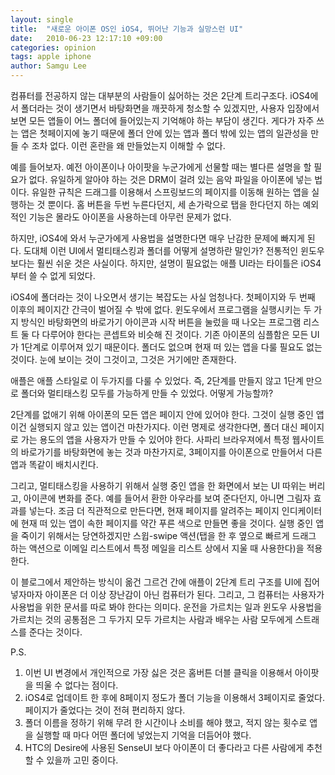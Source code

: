 ```yaml
---
layout: single
title:  "새로운 아이폰 OS인 iOS4, 뛰어난 기능과 실망스런 UI"
date:   2010-06-23 12:17:10 +09:00
categories: opinion
tags: apple iphone
author: Samgu Lee
---
```

컴퓨터를 전공하지 않는 대부분의 사람들이 싫어하는 것은 2단계 트리구조다. iOS4에서 폴더라는 것이 생기면서 바탕화면을 깨끗하게 청소할 수 있겠지만, 사용자 입장에서 보면 모든 앱들이 어느 폴더에 들어있는지 기억해야 하는 부담이 생긴다. 게다가 자주 쓰는 앱은 첫페이지에 놓기 때문에 폴더 안에 있는 앱과 폴더 밖에 있는 앱의 일관성을 만들 수 조차 없다. 이런 혼란을 왜 만들었는지 이해할 수 없다.

예를 들어보자. 예전 아이폰이나 아이팟을 누군가에게 선물할 때는 별다른 설명을 할 필요가 없다. 유일하게 알아야 하는 것은 DRM이 걸려 있는 음악 파일을 아이폰에 넣는 법이다. 유일한 규칙은 드래그를 이용해서 스프링보드의 페이지를 이동해 원하는 앱을 실행하는 것 뿐이다. 홈 버튼을 두번 누른다던지, 세 손가락으로 탭을 한다던지 하는 예외적인 기능은 몰라도 아이폰을 사용하는데 아무런 문제가 없다.

하지만, iOS4에 와서 누군가에게 사용법을 설명한다면 매우 난감한 문제에 빠지게 된다. 도대체 이런 UI에서 멀티태스킹과 폴더를 어떻게 설명하란 말인가? 전통적인 윈도우보다는 훨씬 쉬운 것은 사실이다. 하지만, 설명이 필요없는 애플 UI라는 타이틀은 iOS4부터 쓸 수 없게 되었다.

iOS4에 폴더라는 것이 나오면서 생기는 복잡도는 사실 엄청나다. 첫페이지와 두 번째 이후의 페이지간 간극이 벌어질 수 밖에 없다. 윈도우에서 프로그램을 실행시키는 두 가지 방식인 바탕화면의 바로가기 아이콘과 시작 버튼을 눌렀을 때 나오는 프로그램 리스트 둘 다 다루어야 한다는 콘셉트와 비슷해 진 것이다. 기존 아이폰의 심플함은 모든 UI가 1단계로 이루어져 있기 때문이다. 폴더도 없으며 현재 떠 있는 앱을 다룰 필요도 없는 것이다. 눈에 보이는 것이 그것이고, 그것은 거기에만 존재한다.

애플은 애플 스타일로 이 두가지를 다룰 수 있었다. 즉, 2단계를 만들지 않고 1단계 만으로 폴더와 멀티태스킹 모두를 가능하게 만들 수 있었다. 어떻게 가능할까?

2단계를 없애기 위해 아이폰의 모든 앱은 페이지 안에 있어야 한다. 그것이 실행 중인 앱이건 실행되지 않고 있는 앱이건 마찬가지다. 이런 명제로 생각한다면, 폴더 대신 페이지로 가는 용도의 앱을 사용자가 만들 수 있어야 한다. 사파리 브라우져에서 특정 웹사이트의 바로가기를 바탕화면에 놓는 것과 마찬가지로, 3페이지를 아이폰으로 만들어서 다른 앱과 똑같이 배치시킨다.

그리고, 멀티태스킹을 사용하기 위해서 실행 중인 앱을 한 화면에서 보는 UI 따위는 버리고, 아이콘에 변화를 준다. 예를 들어서 환한 아우라를 보여 준다던지, 아니면 그림자 효과를 넣는다. 조금 더 직관적으로 만든다면, 현재 페이지를 알려주는 페이지 인디케이터에 현재 떠 있는 앱이 속한 페이지를 약간 푸른 색으로 만들면 좋을 것이다. 실행 중인 앱을 죽이기 위해서는 당연하겠지만 스윕-swipe 액션(탭을 한 후 옆으로 빠르게 드래그 하는 액션으로 이메일 리스트에서 특정 메일을 리스트 상에서 지울 때 사용한다)을 적용한다.

이 블로그에서 제안하는 방식이 옮건 그르건 간에 애플이 2단계 트리 구조를 UI에 집어 넣자마자 아이폰은 더 이상 장난감이 아닌 컴퓨터가 된다. 그리고, 그 컴퓨터는 사용자가 사용법을 위한 문서를 따로 봐야 한다는 의미다. 운전을 가르치는 일과 윈도우 사용법을 가르치는 것의 공통점은 그 두가지 모두 가르치는 사람과 배우는 사람 모두에게 스트래스를 준다는 것이다.

P.S.

1. 이번 UI 변경에서 개인적으로 가장 싫은 것은 홈버튼 더블 클릭을 이용해서 아이팟을 띄울 수 없다는 점이다.
2. iOS4로 업데이트 한 후에 8페이지 정도가 폴더 기능을 이용해서 3페이지로 줄었다. 페이지가 줄었다는 것이 전혀 편리하지 않다.
3. 폴더 이름을 정하기 위해 무려 한 시간이나 소비를 해야 했고, 적지 않는 횟수로 앱을 실행할 때 마다 어떤 폴더에 넣었는지 기억을 더듬어야 했다.
4. HTC의 Desire에 사용된 SenseUI 보다 아이폰이 더 좋다라고 다른 사람에게 추천할 수 있을까 고민 중이다.

